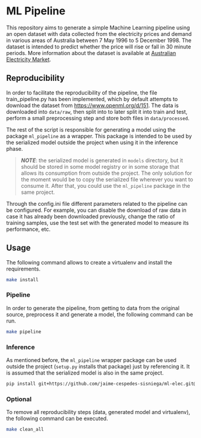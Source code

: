 # ML Pipeline
This repository aims to generate a simple Machine Learning pipeline using an open dataset with data collected from the electricity prices and demand in various areas of Australia between 7 May 1996 to 5 December 1998. The dataset is intended to predict whether the price will rise or fall in 30 minute periods. More information about the dataset is available at [Australian Electricity Market](https://www.openml.org/d/151).

## Reproducibility

In order to facilitate the reproducibility of the pipeline, the file train_pipeline.py has been implemented, which by default attempts to download the dataset from https://www.openml.org/d/151. The data is downloaded into `data/raw`, then split into to later split it into train and test, perform a small preprocessing step and store both files in `data/processed`.

The rest of the script is responsible for generating a model using the package `ml_pipeline` as a wrapper. This package is intended to be used by the serialized model outside the project when using it in the inference phase.

> **_NOTE_**: the serialized model is generated in `models` directory, but it should be stored in some model registry or in some storage that allows its consumption from outside the project. The only solution for the moment would be to copy the serialized file wherever you want to consume it. After that, you could use the `ml_pipeline` package in the same project.

Through the config.ini file different parameters related to the pipeline can be configured. For example, you can disable the download of raw data in case it has already been downloaded previously, change the ratio of training samples, use the test set with the generated model to measure its performance, etc.

## Usage

The following command allows to create a virtualenv and install the requirements.

```bash
make install
```

### Pipeline

In order to generate the pipeline, from getting to data from the original source, preprocess it and generate a model, the following command can be run.
```bash
make pipeline
```

### Inference

As mentioned before, the `ml_pipeline` wrapper package can be used outside the project (`setup.py` installs that package) just by referencing it. It is assumed that the serialized model is also in the same project.
```bash
pip install git+https://github.com/jaime-cespedes-sisniega/ml-elec.git@v0.1.2
```

### Optional

To remove all reproducibility steps (data, generated model and virtualenv), the following command can be executed.
```bash
make clean_all
```
